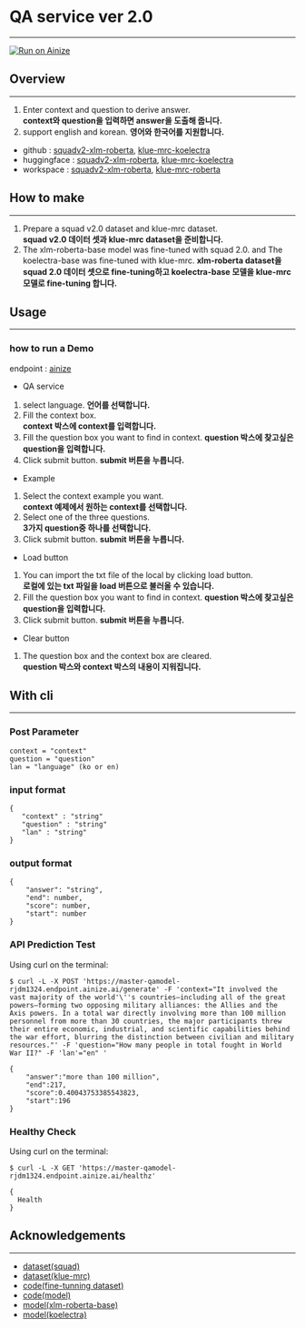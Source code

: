# QA service ver 2.0
---
[![Run on Ainize](https://ainize.ai/images/run_on_ainize_button.svg)](https://ainize.web.app/redirect?git_repo=https://github.com/rjdm1324/qamodel)
## Overview
---
1. Enter context and question to derive answer.  
   **context와 question을 입력하면 answer을 도출해 줍니다.**  
2. support english and korean. 
   **영어와 한국어를 지원합니다.**
- github : [squadv2-xlm-roberta](https://github.com/rjdm1324/xlm-roberta-base-squadv2), [klue-mrc-koelectra](https://github.com/rjdm1324/qamodel)
- huggingface : [squadv2-xlm-roberta](https://huggingface.co/seongju/squadv2-xlm-roberta-base), [klue-mrc-koelectra](https://huggingface.co/seongju/klue-mrc-koelectra-base)
- workspace : [squadv2-xlm-roberta](https://ainize.ai/workspace/create?imageId=hnj95592adzr02xPTqss&git=https://github.com/rjdm1324/xlm-roberta-base-squadv2-workspace), [klue-mrc-roberta](https://ainize.ai/workspace/create?imageId=hnj95592adzr02xPTqss&git=https://github.com/rjdm1324/qamodel-workspace)
## How to make
----
1. Prepare a squad v2.0 dataset and klue-mrc dataset.  
   **squad v2.0 데이터 셋과 klue-mrc dataset을 준비합니다.**
2. The xlm-roberta-base model was fine-tuned with squad 2.0. and The koelectra-base was fine-tuned with klue-mrc. 
  **xlm-roberta dataset을 squad 2.0 데이터 셋으로 fine-tuning하고 koelectra-base 모델을 klue-mrc 모델로 fine-tuning 합니다.**
  


## Usage
---
### how to run a Demo


endpoint : [ainize](https://main-xlm-roberta-base-squadv2-rjdm1324.endpoint.ainize.ai/)
- QA service
1. select language. 
   **언어를 선택합니다.**
1. Fill the context box.  
  **context 박스에 context를 입력합니다.**
2. Fill the question box you want to find in context. 
  **question 박스에 찾고싶은 question을 입력합니다.**
3. Click submit button. 
   **submit 버튼을 누릅니다.**
- Example
1. Select the context example you want.  
   **context 예제에서 원하는 context를 선택합니다.**
2. Select one of the three questions.  
   **3가지 question중 하나를 선택합니다.**
3. Click submit button. 
   **submit 버튼을 누릅니다.**
- Load button
1. You can import the txt file of the local by clicking load button.  
   **로컬에 있는 txt 파일을 load 버튼으로 불러올 수 있습니다.**
2. Fill the question box you want to find in context. 
   **question 박스에 찾고싶은 question을 입력합니다.**
3. Click submit button. 
   **submit 버튼을 누릅니다.**
- Clear button
1. The question box and the context box are cleared.  
   **question 박스와 context 박스의 내용이 지워집니다.**


## With cli
---
### Post Parameter


```
context = "context"
question = "question"
lan = "language" (ko or en)
```

### input format
```
{
   "context" : "string"
   "question" : "string"
   "lan" : "string"
}
```
### output format

```
{
    "answer": "string",
    "end": number,
    "score": number,
    "start": number
}
```

### API Prediction Test

Using curl on the terminal:

```
$ curl -L -X POST 'https://master-qamodel-rjdm1324.endpoint.ainize.ai/generate' -F 'context="It involved the vast majority of the world'\''s countries—including all of the great powers—forming two opposing military alliances: the Allies and the Axis powers. In a total war directly involving more than 100 million personnel from more than 30 countries, the major participants threw their entire economic, industrial, and scientific capabilities behind the war effort, blurring the distinction between civilian and military resources."' -F 'question="How many people in total fought in World War II?" -F 'lan'="en" '

{
    "answer":"more than 100 million",
    "end":217,
    "score":0.40043753385543823,
    "start":196
}

```

### Healthy Check
Using curl on the terminal:

```
$ curl -L -X GET 'https://master-qamodel-rjdm1324.endpoint.ainize.ai/healthz'

{
  Health
}
```

## Acknowledgements
---
* [dataset(squad)](https://rajpurkar.github.io/SQuAD-explorer/)
* [dataset(klue-mrc)](https://klue-benchmark.com/)
* [code(fine-tunning dataset)](https://huggingface.co/transformers/custom_datasets.html)
* [code(model)](https://huggingface.co/transformers/model_doc/roberta.html#robertaforquestionanswering)
* [model(xlm-roberta-base)](https://huggingface.co/xlm-roberta-base)
* [model(koelectra)](https://github.com/monologg/KoELECTRA)

